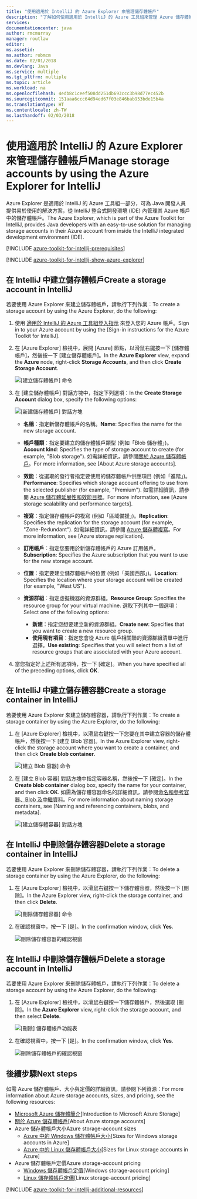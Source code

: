 ```yaml
---
title: "使用適用於 IntelliJ 的 Azure Explorer 來管理儲存體帳戶"
description: "了解如何使用適用於 IntelliJ 的 Azure 工具組來管理 Azure 儲存體帳戶。"
services: 
documentationcenter: java
author: rmcmurray
manager: routlaw
editor: 
ms.assetid: 
ms.author: robmcm
ms.date: 02/01/2018
ms.devlang: Java
ms.service: multiple
ms.tgt_pltfrm: multiple
ms.topic: article
ms.workload: na
ms.openlocfilehash: 4edb8c1ceef508dd251db693ccc3b98d77ec452b
ms.sourcegitcommit: 151aaa6ccc64d94ed67f03e846bab953bde15b4a
ms.translationtype: HT
ms.contentlocale: zh-TW
ms.lasthandoff: 02/03/2018
---
```

# <a name="manage-storage-accounts-by-using-the-azure-explorer-for-intellij"></a><span data-ttu-id="43e11-103">使用適用於 IntelliJ 的 Azure Explorer 來管理儲存體帳戶</span><span class="sxs-lookup"><span data-stu-id="43e11-103">Manage storage accounts by using the Azure Explorer for IntelliJ</span></span>

<span data-ttu-id="43e11-104">Azure Explorer 是適用於 IntelliJ 的 Azure 工具組一部分，可為 Java 開發人員提供易於使用的解決方案，從 IntelliJ 整合式開發環境 (IDE) 內管理其 Azure 帳戶中的儲存體帳戶。</span><span class="sxs-lookup"><span data-stu-id="43e11-104">The Azure Explorer, which is part of the Azure Toolkit for IntelliJ, provides Java developers with an easy-to-use solution for managing storage accounts in their Azure account from inside the IntelliJ integrated development environment (IDE).</span></span>

[!INCLUDE [azure-toolkit-for-intellij-prerequisites](../includes/azure-toolkit-for-intellij-prerequisites.md)]

[!INCLUDE [azure-toolkit-for-intellij-show-azure-explorer](../includes/azure-toolkit-for-intellij-show-azure-explorer.md)]

## <a name="create-a-storage-account-in-intellij"></a><span data-ttu-id="43e11-105">在 IntelliJ 中建立儲存體帳戶</span><span class="sxs-lookup"><span data-stu-id="43e11-105">Create a storage account in IntelliJ</span></span>

<span data-ttu-id="43e11-106">若要使用 Azure Explorer 來建立儲存體帳戶，請執行下列作業︰</span><span class="sxs-lookup"><span data-stu-id="43e11-106">To create a storage account by using the Azure Explorer, do the following:</span></span>

1. <span data-ttu-id="43e11-107">使用 [適用於 IntelliJ 的 Azure 工具組登入指示] 來登入您的 Azure 帳戶。</span><span class="sxs-lookup"><span data-stu-id="43e11-107">Sign in to your Azure account by using the [Sign-in instructions for the Azure Toolkit for IntelliJ].</span></span> 

2. <span data-ttu-id="43e11-108">在 [Azure Explorer] 檢視中，展開 [Azure] 節點，以滑鼠右鍵按一下 [儲存體帳戶]，然後按一下 [建立儲存體帳戶]。</span><span class="sxs-lookup"><span data-stu-id="43e11-108">In the **Azure Explorer** view, expand the **Azure** node, right-click **Storage Accounts**, and then click **Create Storage Account**.</span></span>

   ![[建立儲存體帳戶] 命令][CS01]

3. <span data-ttu-id="43e11-110">在 [建立儲存體帳戶] 對話方塊中，指定下列選項：</span><span class="sxs-lookup"><span data-stu-id="43e11-110">In the **Create Storage Account** dialog box, specify the following options:</span></span>

   ![[新建儲存體帳戶] 對話方塊][CS02]

   * <span data-ttu-id="43e11-112">**名稱**：指定新儲存體帳戶的名稱。</span><span class="sxs-lookup"><span data-stu-id="43e11-112">**Name**: Specifies the name for the new storage account.</span></span>

   * <span data-ttu-id="43e11-113">**帳戶種類**︰指定要建立的儲存體帳戶類型 (例如「Blob 儲存體」)。</span><span class="sxs-lookup"><span data-stu-id="43e11-113">**Account kind**: Specifies the type of storage account to create (for example, "Blob storage").</span></span> <span data-ttu-id="43e11-114">如需詳細資訊，請參閱[關於 Azure 儲存體帳戶]。</span><span class="sxs-lookup"><span data-stu-id="43e11-114">For more information, see [About Azure storage accounts].</span></span> 

   * <span data-ttu-id="43e11-115">**效能**︰從選取的發行者指定要使用的儲存體帳戶供應項目 (例如「進階」)。</span><span class="sxs-lookup"><span data-stu-id="43e11-115">**Performance**: Specifies which storage account offering to use from the selected publisher (for example, "Premium").</span></span> <span data-ttu-id="43e11-116">如需詳細資訊，請參閱 [Azure 儲存體延展性和效能目標]。</span><span class="sxs-lookup"><span data-stu-id="43e11-116">For more information, see [Azure storage scalability and performance targets].</span></span> 

   * <span data-ttu-id="43e11-117">**複寫**︰指定儲存體帳戶的複寫 (例如「區域備援」)。</span><span class="sxs-lookup"><span data-stu-id="43e11-117">**Replication**: Specifies the replication for the storage account (for example, "Zone-Redundant").</span></span> <span data-ttu-id="43e11-118">如需詳細資訊，請參閱 [Azure 儲存體複寫]。</span><span class="sxs-lookup"><span data-stu-id="43e11-118">For more information, see [Azure storage replication].</span></span> 

   * <span data-ttu-id="43e11-119">**訂用帳戶**：指定您要用於新儲存體帳戶的 Azure 訂用帳戶。</span><span class="sxs-lookup"><span data-stu-id="43e11-119">**Subscription**: Specifies the Azure subscription that you want to use for the new storage account.</span></span>

   * <span data-ttu-id="43e11-120">**位置**︰指定要建立儲存體帳戶的位置 (例如「美國西部」)。</span><span class="sxs-lookup"><span data-stu-id="43e11-120">**Location**: Specifies the location where your storage account will be created (for example, "West US").</span></span>

   * <span data-ttu-id="43e11-121">**資源群組**︰指定虛擬機器的資源群組。</span><span class="sxs-lookup"><span data-stu-id="43e11-121">**Resource Group**: Specifies the resource group for your virtual machine.</span></span> <span data-ttu-id="43e11-122">選取下列其中一個選項：</span><span class="sxs-lookup"><span data-stu-id="43e11-122">Select one of the following options:</span></span>
      * <span data-ttu-id="43e11-123">**新建**：指定您想要建立新的資源群組。</span><span class="sxs-lookup"><span data-stu-id="43e11-123">**Create new**: Specifies that you want to create a new resource group.</span></span>
      * <span data-ttu-id="43e11-124">**使用現有項目**︰指定您會從 Azure 帳戶相關聯的資源群組清單中進行選擇。</span><span class="sxs-lookup"><span data-stu-id="43e11-124">**Use existing**: Specifies that you will select from a list of resource groups that are associated with your Azure account.</span></span>

4. <span data-ttu-id="43e11-125">當您指定好上述所有選項時，按一下 [確定]。</span><span class="sxs-lookup"><span data-stu-id="43e11-125">When you have specified all of the preceding options, click **OK**.</span></span>

## <a name="create-a-storage-container-in-intellij"></a><span data-ttu-id="43e11-126">在 IntelliJ 中建立儲存體容器</span><span class="sxs-lookup"><span data-stu-id="43e11-126">Create a storage container in IntelliJ</span></span>

<span data-ttu-id="43e11-127">若要使用 Azure Explorer 來建立儲存體容器，請執行下列作業︰</span><span class="sxs-lookup"><span data-stu-id="43e11-127">To create a storage container by using the Azure Explorer, do the following:</span></span>

1. <span data-ttu-id="43e11-128">在 [Azure Explorer] 檢視中，以滑鼠右鍵按一下您要在其中建立容器的儲存體帳戶，然後按一下 [建立 Blob 容器]。</span><span class="sxs-lookup"><span data-stu-id="43e11-128">In the Azure Explorer view, right-click the storage account where you want to create a container, and then click **Create blob container**.</span></span>

   ![[建立 Blob 容器] 命令][CC01]

2. <span data-ttu-id="43e11-130">在 [建立 Blob 容器] 對話方塊中指定容器名稱，然後按一下 [確定]。</span><span class="sxs-lookup"><span data-stu-id="43e11-130">In the **Create blob container** dialog box, specify the name for your container, and then click **OK**.</span></span> <span data-ttu-id="43e11-131">如需為儲存體容器命名的詳細資訊，請參閱[命名和參考容器、Blob 及中繼資料]。</span><span class="sxs-lookup"><span data-stu-id="43e11-131">For more information about naming storage containers, see [Naming and referencing containers, blobs, and metadata].</span></span>

   ![[建立儲存體容器] 對話方塊][CC02]

## <a name="delete-a-storage-container-in-intellij"></a><span data-ttu-id="43e11-133">在 IntelliJ 中刪除儲存體容器</span><span class="sxs-lookup"><span data-stu-id="43e11-133">Delete a storage container in IntelliJ</span></span>

<span data-ttu-id="43e11-134">若要使用 Azure Explorer 來刪除儲存體容器，請執行下列作業︰</span><span class="sxs-lookup"><span data-stu-id="43e11-134">To delete a storage container by using the Azure Explorer, do the following:</span></span>

1. <span data-ttu-id="43e11-135">在 [Azure Explorer] 檢視中，以滑鼠右鍵按一下儲存體容器，然後按一下 [刪除]。</span><span class="sxs-lookup"><span data-stu-id="43e11-135">In the Azure Explorer view, right-click the storage container, and then click **Delete**.</span></span>

   ![[刪除儲存體容器] 命令][DC01]

2. <span data-ttu-id="43e11-137">在確認視窗中，按一下 [是]。</span><span class="sxs-lookup"><span data-stu-id="43e11-137">In the confirmation window, click **Yes**.</span></span>

   ![刪除儲存體容器的確認視窗][DC02]

## <a name="delete-a-storage-account-in-intellij"></a><span data-ttu-id="43e11-139">在 IntelliJ 中刪除儲存體帳戶</span><span class="sxs-lookup"><span data-stu-id="43e11-139">Delete a storage account in IntelliJ</span></span>

<span data-ttu-id="43e11-140">若要使用 Azure Explorer 來刪除儲存體帳戶，請執行下列作業︰</span><span class="sxs-lookup"><span data-stu-id="43e11-140">To delete a storage account by using the Azure Explorer, do the following:</span></span>

1. <span data-ttu-id="43e11-141">在 [Azure Explorer] 檢視中，以滑鼠右鍵按一下儲存體帳戶，然後選取 [刪除]。</span><span class="sxs-lookup"><span data-stu-id="43e11-141">In the **Azure Explorer** view, right-click the storage account, and then select **Delete**.</span></span>

   ![[刪除] 儲存體帳戶功能表][DS01]

2. <span data-ttu-id="43e11-143">在確認視窗中，按一下 [是]。</span><span class="sxs-lookup"><span data-stu-id="43e11-143">In the confirmation window, click **Yes**.</span></span>

   ![刪除儲存體帳戶的確認視窗][DS02]

## <a name="next-steps"></a><span data-ttu-id="43e11-145">後續步驟</span><span class="sxs-lookup"><span data-stu-id="43e11-145">Next steps</span></span>

<span data-ttu-id="43e11-146">如需 Azure 儲存體帳戶、大小與定價的詳細資訊，請參閱下列資源︰</span><span class="sxs-lookup"><span data-stu-id="43e11-146">For more information about Azure storage accounts, sizes, and pricing, see the following resources:</span></span>

* <span data-ttu-id="43e11-147">[Microsoft Azure 儲存體簡介]</span><span class="sxs-lookup"><span data-stu-id="43e11-147">[Introduction to Microsoft Azure Storage]</span></span>
* <span data-ttu-id="43e11-148">[關於 Azure 儲存體帳戶]</span><span class="sxs-lookup"><span data-stu-id="43e11-148">[About Azure storage accounts]</span></span>
* <span data-ttu-id="43e11-149">Azure 儲存體帳戶大小</span><span class="sxs-lookup"><span data-stu-id="43e11-149">Azure storage-account sizes</span></span>
  * <span data-ttu-id="43e11-150">[Azure 中的 Windows 儲存體帳戶大小]</span><span class="sxs-lookup"><span data-stu-id="43e11-150">[Sizes for Windows storage accounts in Azure]</span></span>
  * <span data-ttu-id="43e11-151">[Azure 中的 Linux 儲存體帳戶大小]</span><span class="sxs-lookup"><span data-stu-id="43e11-151">[Sizes for Linux storage accounts in Azure]</span></span>
* <span data-ttu-id="43e11-152">Azure 儲存體帳戶定價</span><span class="sxs-lookup"><span data-stu-id="43e11-152">Azure storage-account pricing</span></span>
  * <span data-ttu-id="43e11-153">[Windows 儲存體帳戶定價]</span><span class="sxs-lookup"><span data-stu-id="43e11-153">[Windows storage-account pricing]</span></span>
  * <span data-ttu-id="43e11-154">[Linux 儲存體帳戶定價]</span><span class="sxs-lookup"><span data-stu-id="43e11-154">[Linux storage-account pricing]</span></span>

[!INCLUDE [azure-toolkit-for-intellij-additional-resources](../includes/azure-toolkit-for-intellij-additional-resources.md)]

<!-- URL List -->

[適用於 IntelliJ 的 Azure 工具組登入指示]: ./azure-toolkit-for-intellij-sign-in-instructions.md
[Microsoft Azure 儲存體簡介]: /azure/storage/storage-introduction
[關於 Azure 儲存體帳戶]: /azure/storage/storage-create-storage-account
[Azure 儲存體複寫]: /azure/storage/storage-redundancy
[Azure 儲存體延展性和效能目標]: /azure/storage/storage-scalability-targets
[命名和參考容器、Blob 及中繼資料]: http://go.microsoft.com/fwlink/?LinkId=255555

[Azure 中的 Windows 儲存體帳戶大小]: /azure/virtual-machines/virtual-machines-windows-sizes
[Azure 中的 Linux 儲存體帳戶大小]: /azure/virtual-machines/virtual-machines-linux-sizes
[Windows 儲存體帳戶定價]: /pricing/details/virtual-machines/windows/
[Linux 儲存體帳戶定價]: /pricing/details/virtual-machines/linux/

<!-- IMG List -->

[CS01]: media/azure-toolkit-for-intellij-managing-storage-accounts-using-azure-explorer/CS01.png
[CS02]: media/azure-toolkit-for-intellij-managing-storage-accounts-using-azure-explorer/CS02.png
[CC01]: media/azure-toolkit-for-intellij-managing-storage-accounts-using-azure-explorer/CC01.png
[CC02]: media/azure-toolkit-for-intellij-managing-storage-accounts-using-azure-explorer/CC02.png

[DS01]: media/azure-toolkit-for-intellij-managing-storage-accounts-using-azure-explorer/DS01.png
[DS02]: media/azure-toolkit-for-intellij-managing-storage-accounts-using-azure-explorer/DS02.png
[DC01]: media/azure-toolkit-for-intellij-managing-storage-accounts-using-azure-explorer/DC01.png
[DC02]: media/azure-toolkit-for-intellij-managing-storage-accounts-using-azure-explorer/DC02.png
